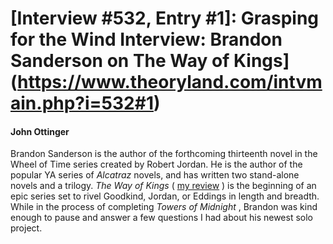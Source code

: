 # [Interview #532, Entry #1]: Grasping for the Wind Interview: Brandon Sanderson on The Way of Kings](https://www.theoryland.com/intvmain.php?i=532#1)

#### John Ottinger

Brandon Sanderson is the author of the forthcoming thirteenth novel in the Wheel of Time series created by Robert Jordan. He is the author of the popular YA series of
*Alcatraz*
novels, and has written two stand-alone novels and a trilogy.
*The Way of Kings*
(
[my review](http://www.graspingforthewind.com/2010/08/24/book-review-the-way-of-kings-by-brandon-sanderson/)
) is the beginning of an epic series set to rivel Goodkind, Jordan, or Eddings in length and breadth. While in the process of completing
*Towers of Midnight*
, Brandon was kind enough to pause and answer a few questions I had about his newest solo project.

